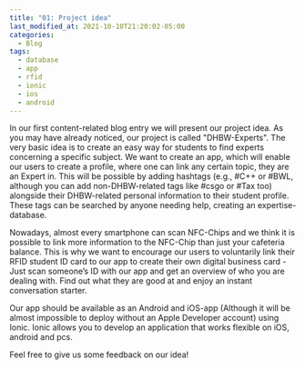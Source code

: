```yaml
---
title: "01: Project idea"
last_modified_at: 2021-10-10T21:20:02-05:00
categories:
  - Blog
tags:
  - database
  - app
  - rfid
  - ionic
  - ios
  - android
---
```


In our first content-related blog entry we will present our project idea. As you may have already noticed, our project is called "DHBW-Experts".
The very basic idea is to create an easy way for students to find experts concerning a specific subject.
We want to create an app, which will enable our users to create a profile, where one can link any certain topic, they are an Expert in.
This will be possible by adding hashtags (e.g., #C++ or #BWL, although you can add non-DHBW-related tags like #csgo or #Tax too) alongside their DHBW-related personal information to their student profile. These tags can be searched by anyone needing help, creating an expertise-database.

Nowadays, almost every smartphone can scan NFC-Chips and we think it is possible to link more information to the NFC-Chip than just your cafeteria balance. This is why we want to encourage our users to voluntarily link their RFID student ID card to our app to create their own digital business card - Just scan someone’s ID with our app and get an overview of who you are dealing with. Find out what they are good at and enjoy an instant conversation starter.

Our app should be available as an Android and iOS-app (Although it will be almost impossible to deploy without an Apple Developer account) using Ionic. Ionic allows you to develop an application that works flexible on iOS, android and pcs.

Feel free to give us some feedback on our idea!
